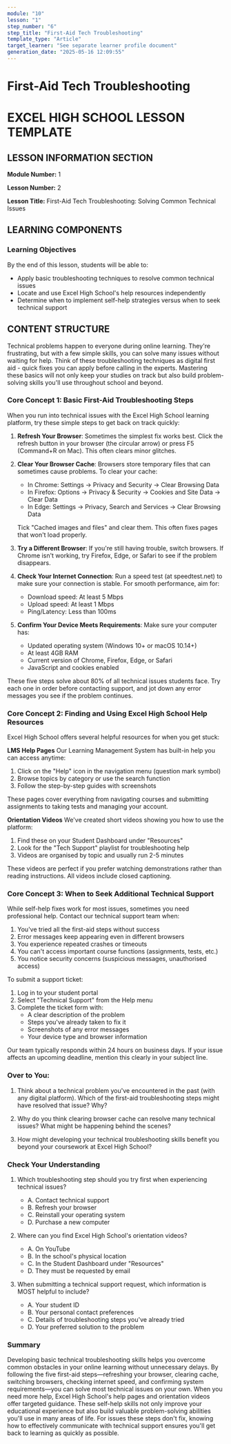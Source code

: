 ```yaml
---
module: "10"
lesson: "1"
step_number: "6"
step_title: "First-Aid Tech Troubleshooting"
template_type: "Article"
target_learner: "See separate learner profile document"
generation_date: "2025-05-16 12:09:55"
---
```


# First-Aid Tech Troubleshooting

# EXCEL HIGH SCHOOL LESSON TEMPLATE

## LESSON INFORMATION SECTION

**Module Number:** 1

**Lesson Number:** 2

**Lesson Title:** First-Aid Tech Troubleshooting: Solving Common Technical Issues

## LEARNING COMPONENTS

### Learning Objectives

By the end of this lesson, students will be able to:

- Apply basic troubleshooting techniques to resolve common technical issues
- Locate and use Excel High School's help resources independently
- Determine when to implement self-help strategies versus when to seek technical support

## CONTENT STRUCTURE

Technical problems happen to everyone during online learning. They're frustrating, but with a few simple skills, you can solve many issues without waiting for help. Think of these troubleshooting techniques as digital first aid - quick fixes you can apply before calling in the experts. Mastering these basics will not only keep your studies on track but also build problem-solving skills you'll use throughout school and beyond.

### Core Concept 1: Basic First-Aid Troubleshooting Steps

When you run into technical issues with the Excel High School learning platform, try these simple steps to get back on track quickly:

1. **Refresh Your Browser**: Sometimes the simplest fix works best. Click the refresh button in your browser (the circular arrow) or press F5 (Command+R on Mac). This often clears minor glitches.

2. **Clear Your Browser Cache**: Browsers store temporary files that can sometimes cause problems. To clear your cache:
   - In Chrome: Settings → Privacy and Security → Clear Browsing Data
   - In Firefox: Options → Privacy & Security → Cookies and Site Data → Clear Data
   - In Edge: Settings → Privacy, Search and Services → Clear Browsing Data
   
   Tick "Cached images and files" and clear them. This often fixes pages that won't load properly.

3. **Try a Different Browser**: If you're still having trouble, switch browsers. If Chrome isn't working, try Firefox, Edge, or Safari to see if the problem disappears.

4. **Check Your Internet Connection**: Run a speed test (at speedtest.net) to make sure your connection is stable. For smooth performance, aim for:
   - Download speed: At least 5 Mbps
   - Upload speed: At least 1 Mbps
   - Ping/Latency: Less than 100ms

5. **Confirm Your Device Meets Requirements**: Make sure your computer has:
   - Updated operating system (Windows 10+ or macOS 10.14+)
   - At least 4GB RAM
   - Current version of Chrome, Firefox, Edge, or Safari
   - JavaScript and cookies enabled

These five steps solve about 80% of all technical issues students face. Try each one in order before contacting support, and jot down any error messages you see if the problem continues.

### Core Concept 2: Finding and Using Excel High School Help Resources

Excel High School offers several helpful resources for when you get stuck:

**LMS Help Pages**
Our Learning Management System has built-in help you can access anytime:
1. Click on the "Help" icon in the navigation menu (question mark symbol)
2. Browse topics by category or use the search function
3. Follow the step-by-step guides with screenshots

These pages cover everything from navigating courses and submitting assignments to taking tests and managing your account.

**Orientation Videos**
We've created short videos showing you how to use the platform:
1. Find these on your Student Dashboard under "Resources"
2. Look for the "Tech Support" playlist for troubleshooting help
3. Videos are organised by topic and usually run 2-5 minutes

These videos are perfect if you prefer watching demonstrations rather than reading instructions. All videos include closed captioning.

### Core Concept 3: When to Seek Additional Technical Support

While self-help fixes work for most issues, sometimes you need professional help. Contact our technical support team when:

1. You've tried all the first-aid steps without success
2. Error messages keep appearing even in different browsers
3. You experience repeated crashes or timeouts
4. You can't access important course functions (assignments, tests, etc.)
5. You notice security concerns (suspicious messages, unauthorised access)

To submit a support ticket:
1. Log in to your student portal
2. Select "Technical Support" from the Help menu
3. Complete the ticket form with:
   - A clear description of the problem
   - Steps you've already taken to fix it
   - Screenshots of any error messages
   - Your device type and browser information

Our team typically responds within 24 hours on business days. If your issue affects an upcoming deadline, mention this clearly in your subject line.

### Over to You:

1. Think about a technical problem you've encountered in the past (with any digital platform). Which of the first-aid troubleshooting steps might have resolved that issue? Why?

2. Why do you think clearing browser cache can resolve many technical issues? What might be happening behind the scenes?

3. How might developing your technical troubleshooting skills benefit you beyond your coursework at Excel High School?

### Check Your Understanding

1. Which troubleshooting step should you try first when experiencing technical issues?
   - A. Contact technical support
   - B. Refresh your browser
   - C. Reinstall your operating system
   - D. Purchase a new computer

2. Where can you find Excel High School's orientation videos?
   - A. On YouTube
   - B. In the school's physical location
   - C. In the Student Dashboard under "Resources"
   - D. They must be requested by email

3. When submitting a technical support request, which information is MOST helpful to include?
   - A. Your student ID
   - B. Your personal contact preferences
   - C. Details of troubleshooting steps you've already tried
   - D. Your preferred solution to the problem

### Summary

Developing basic technical troubleshooting skills helps you overcome common obstacles in your online learning without unnecessary delays. By following the five first-aid steps—refreshing your browser, clearing cache, switching browsers, checking internet speed, and confirming system requirements—you can solve most technical issues on your own. When you need more help, Excel High School's help pages and orientation videos offer targeted guidance. These self-help skills not only improve your educational experience but also build valuable problem-solving abilities you'll use in many areas of life. For issues these steps don't fix, knowing how to effectively communicate with technical support ensures you'll get back to learning as quickly as possible.